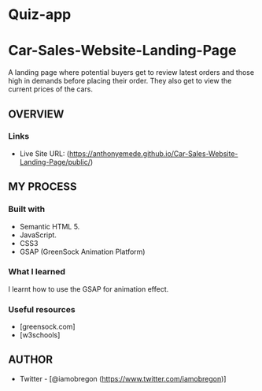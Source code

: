 # Quiz-app

# Car-Sales-Website-Landing-Page
A landing page where potential buyers get to review latest orders and those high in demands before placing their order. They also get to view the current prices of the cars.

## OVERVIEW


### Links
- Live Site URL: (https://anthonyemede.github.io/Car-Sales-Website-Landing-Page/public/)


## MY PROCESS

### Built with
- Semantic HTML 5.
- JavaScript.
- CSS3
- GSAP (GreenSock Animation Platform)

### What I learned
I learnt how to use the GSAP for animation effect.

### Useful resources
- [greensock.com]
- [w3schools]


## AUTHOR
- Twitter - [@iamobregon (https://www.twitter.com/iamobregon)]
